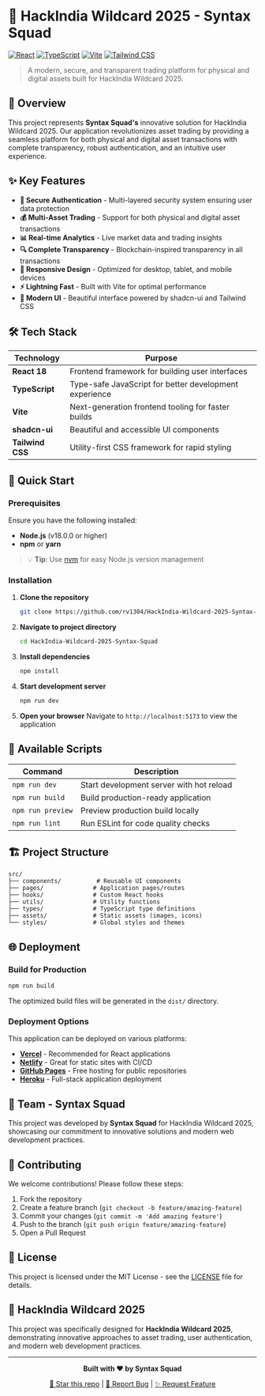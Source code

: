 # 🚀 HackIndia Wildcard 2025 - Syntax Squad

[![React](https://img.shields.io/badge/React-20232A?style=for-the-badge&logo=react&logoColor=61DAFB)](https://reactjs.org/)
[![TypeScript](https://img.shields.io/badge/TypeScript-007ACC?style=for-the-badge&logo=typescript&logoColor=white)](https://www.typescriptlang.org/)
[![Vite](https://img.shields.io/badge/Vite-B73BFE?style=for-the-badge&logo=vite&logoColor=FFD62E)](https://vitejs.dev/)
[![Tailwind CSS](https://img.shields.io/badge/Tailwind_CSS-38B2AC?style=for-the-badge&logo=tailwind-css&logoColor=white)](https://tailwindcss.com/)

> A modern, secure, and transparent trading platform for physical and digital assets built for HackIndia Wildcard 2025.

## 🌟 Overview

This project represents **Syntax Squad's** innovative solution for HackIndia Wildcard 2025. Our application revolutionizes asset trading by providing a seamless platform for both physical and digital asset transactions with complete transparency, robust authentication, and an intuitive user experience.

## ✨ Key Features

- **🔐 Secure Authentication** - Multi-layered security system ensuring user data protection
- **💰 Multi-Asset Trading** - Support for both physical and digital asset transactions
- **📊 Real-time Analytics** - Live market data and trading insights
- **🔍 Complete Transparency** - Blockchain-inspired transparency in all transactions
- **📱 Responsive Design** - Optimized for desktop, tablet, and mobile devices
- **⚡ Lightning Fast** - Built with Vite for optimal performance
- **🎨 Modern UI** - Beautiful interface powered by shadcn-ui and Tailwind CSS

## 🛠 Tech Stack

| Technology | Purpose |
|------------|---------|
| **React 18** | Frontend framework for building user interfaces |
| **TypeScript** | Type-safe JavaScript for better development experience |
| **Vite** | Next-generation frontend tooling for faster builds |
| **shadcn-ui** | Beautiful and accessible UI components |
| **Tailwind CSS** | Utility-first CSS framework for rapid styling |

## 🚀 Quick Start

### Prerequisites

Ensure you have the following installed:
- **Node.js** (v18.0.0 or higher)
- **npm** or **yarn**

> 💡 **Tip**: Use [nvm](https://github.com/nvm-sh/nvm#installing-and-updating) for easy Node.js version management

### Installation

1. **Clone the repository**
   ```bash
   git clone https://github.com/rv1304/HackIndia-Wildcard-2025-Syntax-Squad.git
   ```

2. **Navigate to project directory**
   ```bash
   cd HackIndia-Wildcard-2025-Syntax-Squad
   ```

3. **Install dependencies**
   ```bash
   npm install
   ```

4. **Start development server**
   ```bash
   npm run dev
   ```

5. **Open your browser**
   Navigate to `http://localhost:5173` to view the application

## 📝 Available Scripts

| Command | Description |
|---------|-------------|
| `npm run dev` | Start development server with hot reload |
| `npm run build` | Build production-ready application |
| `npm run preview` | Preview production build locally |
| `npm run lint` | Run ESLint for code quality checks |

## 🏗 Project Structure

```
src/
├── components/          # Reusable UI components
├── pages/              # Application pages/routes
├── hooks/              # Custom React hooks
├── utils/              # Utility functions
├── types/              # TypeScript type definitions
├── assets/             # Static assets (images, icons)
└── styles/             # Global styles and themes
```

## 🌐 Deployment

### Build for Production

```bash
npm run build
```

The optimized build files will be generated in the `dist/` directory.

### Deployment Options

This application can be deployed on various platforms:

- **[Vercel](https://vercel.com/)** - Recommended for React applications
- **[Netlify](https://netlify.com/)** - Great for static sites with CI/CD
- **[GitHub Pages](https://pages.github.com/)** - Free hosting for public repositories
- **[Heroku](https://heroku.com/)** - Full-stack application deployment

## 👥 Team - Syntax Squad

This project was developed by **Syntax Squad** for HackIndia Wildcard 2025, showcasing our commitment to innovative solutions and modern web development practices.

## 🤝 Contributing

We welcome contributions! Please follow these steps:

1. Fork the repository
2. Create a feature branch (`git checkout -b feature/amazing-feature`)
3. Commit your changes (`git commit -m 'Add amazing feature'`)
4. Push to the branch (`git push origin feature/amazing-feature`)
5. Open a Pull Request

## 📄 License

This project is licensed under the MIT License - see the [LICENSE](LICENSE) file for details.

## 🎯 HackIndia Wildcard 2025

This project was specifically designed for **HackIndia Wildcard 2025**, demonstrating innovative approaches to asset trading, user authentication, and modern web development practices.

---

<div align="center">

**Built with ❤️ by Syntax Squad**

[🌟 Star this repo](https://github.com/rv1304/HackIndia-Wildcard-2025-Syntax-Squad) | [🐛 Report Bug](https://github.com/rv1304/HackIndia-Wildcard-2025-Syntax-Squad/issues) | [✨ Request Feature](https://github.com/rv1304/HackIndia-Wildcard-2025-Syntax-Squad/issues)

</div>

